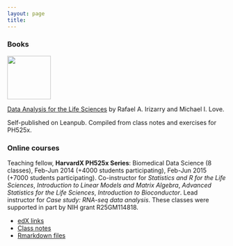 ```yaml
---
layout: page
title: 
---
```


### Books

[<img width="100" src="https://s3.amazonaws.com/titlepages.leanpub.com/dataanalysisforthelifesciences/large?1443014076">](https://leanpub.com/dataanalysisforthelifesciences/)

[Data Analysis for the Life Sciences](https://leanpub.com/dataanalysisforthelifesciences/)
by Rafael A. Irizarry and Michael I. Love.

Self-published on Leanpub. Compiled from class notes and exercises for PH525x. 

### Online courses

Teaching fellow, **HarvardX PH525x Series**: Biomedical Data Science
(8 classes), Feb-Jun 2014 (+4000 students participating), Feb-Jun 2015 (+7000 students
participating).
Co-instructor for
*Statistics and R for the Life Sciences*,
*Introduction to Linear Models and Matrix Algebra*,
*Advanced Statistics for the Life Sciences*,
*Introduction to Bioconductor*.
Lead instructor for *Case study: RNA-seq data analysis*.
These classes were supported in part by NIH grant R25GM114818.

* [edX links](http://genomicsclass.github.io/book/pages/classes.html) 
* [Class notes](http://genomicsclass.github.io/book/)
* [Rmarkdown files](https://github.com/genomicsclass/labs)


